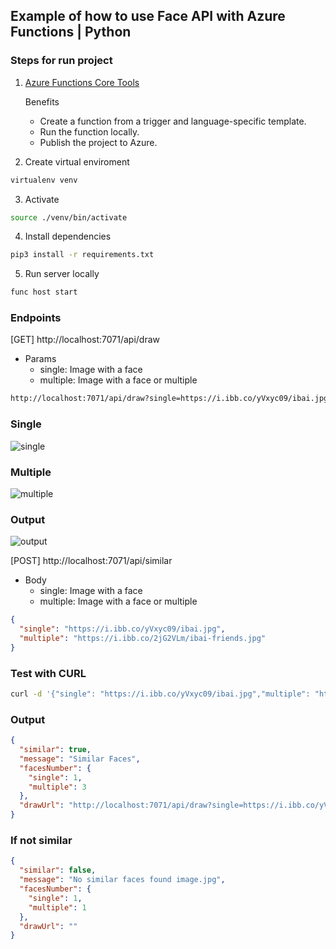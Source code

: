 ## Example of how to use Face API with Azure Functions | Python

### Steps for run project

1. [Azure Functions Core Tools](https://docs.microsoft.com/en-us/azure/azure-functions/functions-run-local)

   Benefits

   - Create a function from a trigger and language-specific template.
   - Run the function locally.
   - Publish the project to Azure.

2. Create virtual enviroment

```bash
virtualenv venv
```

3. Activate

```bash
source ./venv/bin/activate
```

4. Install dependencies

```bash
pip3 install -r requirements.txt
```

5. Run server locally

```bash
func host start
```

### Endpoints

[GET] http://localhost:7071/api/draw

- Params
  - single: Image with a face
  - multiple: Image with a face or multiple

```bash
http://localhost:7071/api/draw?single=https://i.ibb.co/yVxyc09/ibai.jpg&multiple=https://i.ibb.co/2jG2VLm/ibai-friends.jpg
```

### Single

![single](https://i.ibb.co/yVxyc09/ibai.jpg)

### Multiple

![multiple](https://i.ibb.co/2jG2VLm/ibai-friends.jpg )

### Output

![output](https://i.ibb.co/3zmzVZD/draw.jpg)

[POST] http://localhost:7071/api/similar

- Body
  - single: Image with a face
  - multiple: Image with a face or multiple

```json
{
  "single": "https://i.ibb.co/yVxyc09/ibai.jpg",
  "multiple": "https://i.ibb.co/2jG2VLm/ibai-friends.jpg"
}
```

### Test with CURL

```bash
curl -d '{"single": "https://i.ibb.co/yVxyc09/ibai.jpg","multiple": "https://i.ibb.co/2jG2VLm/ibai-friends.jpg"}' -H "Content-Type: application/json" -X POST http://localhost:7071/api/similar
```

### Output

```json
{
  "similar": true,
  "message": "Similar Faces",
  "facesNumber": {
    "single": 1,
    "multiple": 3
  },
  "drawUrl": "http://localhost:7071/api/draw?single=https://i.ibb.co/yVxyc09/ibai.jpg&multiple=https://i.ibb.co/2jG2VLm/ibai-friends.jpg"
}
```

### If not similar

```json
{
  "similar": false,
  "message": "No similar faces found image.jpg",
  "facesNumber": {
    "single": 1,
    "multiple": 1
  },
  "drawUrl": ""
}
```
